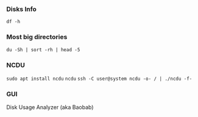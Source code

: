 ### Disks Info
`df -h`

### Most big directories
`du -Sh | sort -rh | head -5`

### NCDU 
`sudo apt install ncdu`
`ncdu`
`ssh -C user@system ncdu -o- / | ./ncdu -f-`


### GUI
Disk Usage Analyzer (aka Baobab)